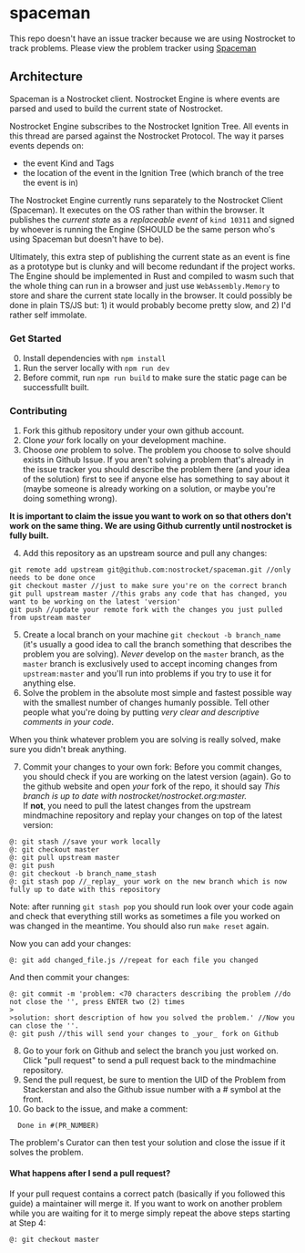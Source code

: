 # spaceman
This repo doesn't have an issue tracker because we are using Nostrocket to track problems. Please view the problem tracker using [Spaceman](https://nostrocket.github.io/spaceman/)
## Architecture
Spaceman is a Nostrocket client.
Nostrocket Engine is where events are parsed and used to build the current state of Nostrocket.   

Nostrocket Engine subscribes to the Nostrocket Ignition Tree. All events in this thread are parsed against the Nostrocket Protocol. The way it parses events depends on:
- the event Kind and Tags
- the location of the event in the Ignition Tree (which branch of the tree the event is in)

The Nostrocket Engine currently runs separately to the Nostrocket Client (Spaceman). It executes on the OS rather than within the browser. It publishes the *current state* as a *replaceable event* of `kind 10311` and signed by whoever is running the Engine (SHOULD be the same person who's using Spaceman but doesn't have to be).   

Ultimately, this extra step of publishing the current state as an event is fine as a prototype but is clunky and will become redundant if the project works. The Engine should be implemented in Rust and compiled to wasm such that the whole thing can run in a browser and just use `WebAssembly.Memory` to store and share the current state locally in the browser. It could possibly be done in plain TS/JS but: 1) it would probably become pretty slow, and 2) I'd rather self immolate.

### Get Started
0. Install dependencies with `npm install`
1. Run the server locally with `npm run dev`
2. Before commit, run `npm run build` to make sure the static page can be successfullt built.
### Contributing
1. Fork this github repository under your own github account.
2. Clone _your_ fork locally on your development machine.
3. Choose _one_ problem to solve. The problem you choose to solve should exists in Github Issue. If you aren't solving a problem that's already in the issue tracker you should describe the problem there (and your idea of the solution) first to see if anyone else has something to say about it (maybe someone is already working on a solution, or maybe you're doing something wrong).

**It is important to claim the issue you want to work on so that others don't work on the same thing. We are using Github currently until nostrocket is fully built.**

4. Add this repository as an upstream source and pull any changes:
```
git remote add upstream git@github.com:nostrocket/spaceman.git //only needs to be done once
git checkout master //just to make sure you're on the correct branch
git pull upstream master //this grabs any code that has changed, you want to be working on the latest 'version'
git push //update your remote fork with the changes you just pulled from upstream master
```
5. Create a local branch on your machine `git checkout -b branch_name` (it's usually a good idea to call the branch something that describes the problem you are solving). _Never_ develop on the `master` branch, as the `master` branch is exclusively used to accept incoming changes from `upstream:master` and you'll run into problems if you try to use it for anything else.
6. Solve the problem in the absolute most simple and fastest possible way with the smallest number of changes humanly possible. Tell other people what you're doing by putting _very clear and descriptive comments in your code_. 

When you think whatever problem you are solving is really solved, make sure you didn't break anything.

7. Commit your changes to your own fork:
Before you commit changes, you should check if you are working on the latest version (again). Go to the github website and open _your_ fork of the repo, it should say _This branch is up to date with nostrocket/nostrocket.org:master._    
If **not**, you need to pull the latest changes from the upstream mindmachine repository and replay your changes on top of the latest version:
```
@: git stash //save your work locally
@: git checkout master
@: git pull upstream master
@: git push
@: git checkout -b branch_name_stash
@: git stash pop //_replay_ your work on the new branch which is now fully up to date with this repository
```

Note: after running `git stash pop` you should run look over your code again and check that everything still works as sometimes a file you worked on was changed in the meantime. You should also run `make reset` again.

Now you can add your changes:   
```
@: git add changed_file.js //repeat for each file you changed
```

And then commit your changes:
```
@: git commit -m 'problem: <70 characters describing the problem //do not close the '', press ENTER two (2) times
>
>solution: short description of how you solved the problem.' //Now you can close the ''.    
@: git push //this will send your changes to _your_ fork on Github
```    
8. Go to your fork on Github and select the branch you just worked on. Click "pull request" to send a pull request back to the mindmachine repository.
9. Send the pull request, be sure to mention the UID of the Problem from Stackerstan and also the Github issue number with a # symbol at the front.  
10. Go back to the issue, and make a comment:
  ```
    Done in #(PR_NUMBER)
  ```

  The problem's Curator can then test your solution and close the issue if it solves the problem.

#### What happens after I send a pull request?    
If your pull request contains a correct patch (basically if you followed this guide) a maintainer will merge it.
If you want to work on another problem while you are waiting for it to merge simply repeat the above steps starting at Step 4:
```
@: git checkout master
```
